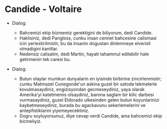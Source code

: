 # Candide - Voltaire

- Dialog:
   - Bahcemizi ekip bizmemiz gerektigini de biliyorum, dedi Candide.
   - Haklisiniz, dedi Pangloss, cunku insan cennet bahcesine calismasi icin yerlestirilmistir, bu da insanin dogustan dinlenmeye elverisli olmadigini kanitlar.
   - Nedensiz calisalim, dedi Martin, hayati tahammul edilebilir hale getirmenin tek caresi bu.
   
- Dialog:
  - Butun olaylar mumkun dunyalarin en iyisinde birbirine zincirlenmistir; cunku Matmazel Cunegonde'un askina guzel bir satoda tekmelerle kovulmasaydiniz, engizisyondan gecmeseydiniz, yaya olarak Amerika'yi katetmemis olsaydiniz, barona saglam bir kilic darbesi vurmasaydiniz, guzel Eldorado ulkesinden gelen butun koyunlarinizi kaybetmeseydiniz, burada bu agackavunu sekerlemelerini ve antepfistiklarini yiyemeyecektiniz.
  - Dogru soyluyorsunuz, diye cevap verdi Candide, ama bahcemizi ekip bicmeliyiz.
